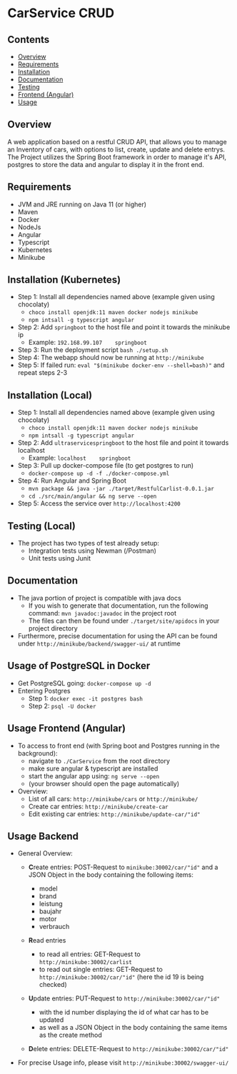 # CarService CRUD

## Contents
- [Overview](#Overview)
- [Requirements](#Requirements)
- [Installation](#Installation)
- [Documentation](#Documentation)
- [Testing](#Testing)
- [Frontend (Angular)](#Frontend (Angular))
- [Usage](#Usage)

## Overview
A web application based on a restful CRUD API, that allows you to manage an Inventory of cars, with options to list, create, update and delete entrys. 
The Project utilizes the Spring Boot framework in order to manage it's API, postgres to store the data and angular to display it in the front end.

## Requirements
- JVM and JRE running on Java 11 (or higher)
- Maven
- Docker
- NodeJs
- Angular
- Typescript
- Kubernetes
- Minikube

## Installation (Kubernetes)
- Step 1: Install all dependencies named above (example given using chocolaty)
    - ``choco install openjdk:11 maven docker nodejs minikube``
    - ``npm intsall -g typescript angular``
- Step 2: Add ``springboot`` to the host file and point it towards the minikube ip
    - Example: ``192.168.99.107    springboot``
- Step 3: Run the deployment script ``bash ./setup.sh``
- Step 4: The webapp should now be running at ``http://minikube``
- Step 5: If failed run: ``eval "$(minikube docker-env --shell=bash)"`` and repeat steps 2-3

## Installation (Local)
- Step 1: Install all dependencies named above (example given using chocolaty)
    - ``choco install openjdk:11 maven docker nodejs minikube``
    - ``npm intsall -g typescript angular``
- Step 2: Add ``ultraservicespringboot`` to the host file and point it towards localhost
    - Example: ``localhost    springboot``
- Step 3: Pull up docker-compose file (to get postgres to run)
    - ``docker-compose up -d -f ./docker-compose.yml``
- Step 4: Run Angular and Spring Boot
    - ``mvn package && java -jar ./target/RestfulCarlist-0.0.1.jar``
     - ``cd ./src/main/angular && ng serve --open``
- Step 5: Access the service over ``http://localhost:4200``

## Testing (Local)
- The project has two types of test already setup: 
    - Integration tests using Newman (/Postman)
    - Unit tests using Junit

## Documentation
- The java portion of project is compatible with java docs
    - If you wish to generate that documentation, run the following command: ``mvn javadoc:javadoc`` in the project root
    - The files can then be found under ``./target/site/apidocs`` in your project directory
- Furthermore, precise documentation for using the API can be found under ``http://minikube/backend/swagger-ui/`` at runtime

## Usage of PostgreSQL in Docker
- Get PostgreSQL going: ``docker-compose up -d``
- Entering Postgres
    - Step 1: ``docker exec -it postgres bash``
    - Step 2: ``psql -U docker``
    
## Usage Frontend (Angular)
- To access to front end (with Spring boot and Postgres running in the background):
    - navigate to ``./CarService`` from the root directory
    - make sure angular & typescript are installed 
    - start the angular app using: ``ng serve --open``
    - (your browser should open the page automatically)
- Overview:
    - List of all cars: ``http://minikube/cars`` or ``http://minikube/``
    - Create car entries: ``http://minikube/create-car``
    - Edit existing car entries: ``http://minikube/update-car/"id"``

## Usage Backend
- General Overview:
    - **C**reate entries: POST-Request to ``minikube:30002/car/"id"`` and a JSON Object in the body containing the following items:
        - model
        - brand
        - leistung
        - baujahr
        - motor
        - verbrauch

    - **R**ead entries
        - to read all entries: GET-Request to ``http://minikube:30002/carlist``
        - to read out single entries: GET-Request to ``http://minikube:30002/car/"id"`` (here the id 19 is being checked)
    - **U**pdate entries: PUT-Request to ``http://minikube:30002/car/"id"``
        - with the id number displaying the id of what car has to be updated 
        - as well as a JSON Object in the body containing the same items as the create method
    - **D**elete entries: DELETE-Request to ``http://minikube:30002/car/"id"``
- For precise Usage info, please visit ``http://minikube:30002/swagger-ui/``

